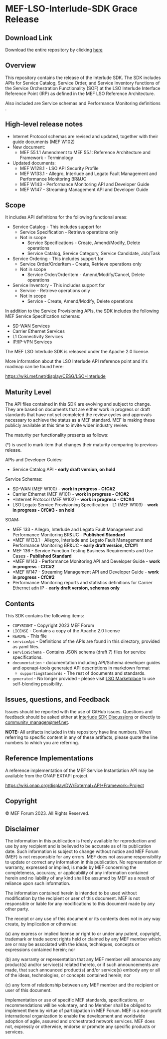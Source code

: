# MEF-LSO-Interlude-SDK Grace Release

## Download Link

Download the entire repository by clicking [here](https://github.com/MEF-GIT/MEF-LSO-Interlude-SDK/releases/download/grace/MEF-LSO-Interlude-SDK-grace.zip)

## Overview

This repository contains the release of the Interlude SDK. The SDK includes APIs for Service Catalog, Service Order, and Service Inventory functions of the Service Orchestration Functionality (SOF) at the LSO Interlude Interface Reference Point (IRP) as defined in the MEF LSO Reference Architecture.

Also included are Service schemas and Performance Monitoring definitions .

## High-level release notes

- Internet Protocol schemas are revised and updated, together with their guide documents (MEF W102)
- New document:
  - MEF 55.1.1 Amendment to MEF 55.1: Reference Architecture and Framework - Terminology
- Updated documents:
  - MEF W128.1 - LSO API Security Profile
  - MEF W133.1 - Allegro, Interlude and Legato Fault Management and Performance Monitoring BR&UC
  - MEF W143 - Performance Monitoring API and Developer Guide
  - MEF W147 - Streaming Management API and Developer Guide

## Scope

It includes API definitions for the following functional areas:

- Service Catalog - This includes support for
  - Service Specification - Retrieve operations only
  - Not in scope
    - Service Specifications - Create, Amend/Modify, Delete operations
    - Service Catalog, Service Category, Service Candidate, Job/Task
- Service Ordering - This includes support for
  - Service Order/OrderItem - Create, Retrieve operations only
  - Not in scope
    - Service Order/OrderItem - Amend/Modify/Cancel, Delete operations
- Service Inventory - This includes support for
  - Service - Retrieve operations only
  - Not in scope
    - Service - Create, Amend/Modify, Delete operations

In addition to the Service Provisioning APIs, the SDK includes the following MEF Service Specification schemas:

- SD-WAN Services
- Carrier Ethernet Services
- L1 Connectivity Services
- IP/IP-VPN Services

The MEF LSO Interlude SDK is released under the Apache 2.0 license.

More information about the LSO Interlude API reference point and it's roadmap can be found here:

https://wiki.mef.net/display/CESG/LSO+Interlude

## Maturity Level

The API files contained in this SDK are evolving and subject to change. They are based on documents that are either work in progress or draft standards that have not yet completed the review cycles and approvals necessary to achieve the status as a MEF standard. MEF is making these publicly available at this time to invite wider industry review.

The maturity per functionality presents as follows:

(*) is used to mark item that changes their maturity comparing to previous release.

APIs and Developer Guides:

- Service Catalog API - **early draft version, on hold**

Service Schemas:

- SD-WAN (MEF W100) - **work in progress - CfC#2**
- Carrier Ethernet (MEF W101) - **work in progress - CfC#2**
- *Internet Protocol (MEF W102) - **work in progress - CfC#4**
- LSO Legato Service Provisioning Specification - L1 (MEF W103) - **work in progress - CfC#3 - on hold**

SOAM:

- MEF 133 - Allegro, Interlude and Legato Fault Management and Performance Monitoring BR&UC - **Published Standard**
- *MEF W133.1 - Allegro, Interlude and Legato Fault Management and Performance Monitoring BR&UC - **early draft version, CfC#1**
- MEF 136 - Service Function Testing Business Requirements and Use Cases - **Published Standard**
- *MEF W143 - Performance Monitoring API and Developer Guide - **work in progress - CfC#2**
- *MEF W147 - Streaming Management API and Developer Guide - **work in progress - CfC#2**
- Performance Monitoring reports and statistics definitions for Carrier Ethernet adn IP - **early draft version, schemas only**

## Contents

This SDK contains the following items:

- `COPYRIGHT` - Copyright 2023 MEF Forum
- `LICENSE` - Contains a copy of the Apache 2.0 license
- `README` - This file
- `serviceApi` - Definitions of the APIs are found in this directory, provided as yaml files.
- `serviceSchema` - Contains JSON schema (draft 7) files for service specifications.
- `documentation` - documentation including API/Schema developer guides and openapi-tools generated API descriptions in markdown format
  - `supportingStandards` - The rest of documents and standards.
- `generated` - No longer provided - please visit [LSO Marketplace](http://lso.mef.net) to use self-blending possibility.

## Issues, questions, and Feedback

Issues should be reported with the use of GitHub issues. Questions and feedback should be asked either at [Interlude SDK Discussions](https://github.com/MEF-GIT/MEF-LSO-Interlude-SDK/discussions) or directly to community_manager@mef.net.

**NOTE:** All artifacts included in this repository have line numbers. When referring to specific content in any of these artifacts, please quote the line numbers to which you are referring.

## Reference Implementations

A reference implementation of the MEF Service Instantiation API may be available from the ONAP EXTAPI project.

https://wiki.onap.org/display/DW/External+API+Framework+Project

## Copyright

© MEF Forum 2023. All Rights Reserved.

## Disclaimer

The information in this publication is freely available for reproduction and use by any recipient and is believed to be accurate as of its publication date. Such information is subject to change without notice and MEF Forum (MEF) is not responsible for any errors. MEF does not assume responsibility to update or correct any information in this publication. No representation or warranty, expressed or implied, is made by MEF concerning the completeness, accuracy, or applicability of any information contained herein and no liability of any kind shall be assumed by MEF as a result of reliance upon such information.

The information contained herein is intended to be used without modification by the recipient or user of this document. MEF is not responsible or liable for any modifications to this document made by any other party.

The receipt or any use of this document or its contents does not in any way create, by implication or otherwise:

(a) any express or implied license or right to or under any patent, copyright, trademark or trade secret rights held or claimed by any MEF member which are  or may be associated with the ideas, techniques, concepts or expressions contained herein; nor

(b) any warranty or representation that any MEF member will announce any product(s) and/or service(s) related thereto, or if such announcements are made, that such announced product(s) and/or service(s) embody any or all of the ideas, technologies, or concepts contained herein; nor

(c) any form of relationship between any MEF member and the recipient or user of this document.

Implementation or use of specific MEF standards, specifications, or recommendations will be voluntary, and no Member shall be obliged to implement them by virtue of participation in MEF Forum. MEF is a non-profit international organization to enable the development and worldwide adoption of agile, assured and orchestrated network services. MEF does not, expressly or otherwise, endorse or promote any specific products or services.
